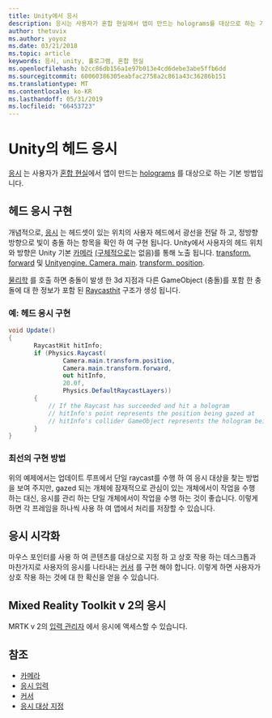 ```yaml
---
title: Unity에서 응시
description: 응시는 사용자가 혼합 현실에서 앱이 만드는 holograms를 대상으로 하는 기본 방법입니다.
author: thetuvix
ms.author: yoyoz
ms.date: 03/21/2018
ms.topic: article
keywords: 응시, unity, 홀로그램, 혼합 현실
ms.openlocfilehash: b2cc86db156a1e97b013e4cd6debe3abe5ffb6dd
ms.sourcegitcommit: 60060386305eabfac2758a2c861a43c36286b151
ms.translationtype: MT
ms.contentlocale: ko-KR
ms.lasthandoff: 05/31/2019
ms.locfileid: "66453723"
---
```

# <a name="head-gaze-in-unity"></a>Unity의 헤드 응시

[응시](gaze.md) 는 사용자가 [혼합 현실](mixed-reality.md)에서 앱이 만드는 [holograms](hologram.md) 를 대상으로 하는 기본 방법입니다.


## <a name="implementing-head-gaze"></a>헤드 응시 구현

개념적으로, [응시](gaze.md) 는 헤드셋이 있는 위치의 사용자 헤드에서 광선을 전달 하 고, 정방향 방향으로 빛이 충돌 하는 항목을 확인 하 여 구현 됩니다. Unity에서 사용자의 헤드 위치와 방향은 Unity 기본 [카메라](camera-in-unity.md) [(구체적으로](http://docs.unity3d.com/ScriptReference/Camera-main.html)는 없음)를 통해 노출 됩니다. [transform. forward](http://docs.unity3d.com/ScriptReference/Transform-forward.html) 및 [Unityengine. Camera. main](http://docs.unity3d.com/ScriptReference/Camera-main.html). [transform. position](http://docs.unity3d.com/ScriptReference/Transform-position.html).

[물리학](http://docs.unity3d.com/ScriptReference/Physics.Raycast.html) 를 호출 하면 충돌이 발생 한 3d 지점과 다른 GameObject (충돌)를 포함 한 충돌에 대 한 정보가 포함 된 [Raycasthit](http://docs.unity3d.com/ScriptReference/RaycastHit.html) 구조가 생성 됩니다.

### <a name="example-implement-head-gaze"></a>예: 헤드 응시 구현

```cs
void Update()
{
       RaycastHit hitInfo;
       if (Physics.Raycast(
               Camera.main.transform.position,
               Camera.main.transform.forward,
               out hitInfo,
               20.0f,
               Physics.DefaultRaycastLayers))
       {
           // If the Raycast has succeeded and hit a hologram
           // hitInfo's point represents the position being gazed at
           // hitInfo's collider GameObject represents the hologram being gazed at
       }
}
```

### <a name="best-practices"></a>최선의 구현 방법

위의 예제에서는 업데이트 루프에서 단일 raycast를 수행 하 여 응시 대상을 찾는 방법을 보여 주지만, gazed 되는 개체에 잠재적으로 관심이 있는 개체에서이 작업을 수행 하는 대신, 응시를 관리 하는 단일 개체에서이 작업을 수행 하는 것이 좋습니다. 이렇게 하면 각 프레임을 하나씩 사용 하 여 앱에서 처리를 저장할 수 있습니다.

## <a name="visualizing-gaze"></a>응시 시각화

마우스 포인터를 사용 하 여 콘텐츠를 대상으로 지정 하 고 상호 작용 하는 데스크톱과 마찬가지로 사용자의 응시를 나타내는 [커서](cursors.md) 를 구현 해야 합니다. 이렇게 하면 사용자가 상호 작용 하는 것에 대 한 확신을 얻을 수 있습니다.

## <a name="gaze-in-mixed-reality-toolkit-v2"></a>Mixed Reality Toolkit v 2의 응시
MRTK v 2의 [입력 관리자](https://microsoft.github.io/MixedRealityToolkit-Unity/Documentation/Input/Overview.html) 에서 응시에 액세스할 수 있습니다.

## <a name="see-also"></a>참조
* [카메라](camera-in-unity.md)
* [응시 입력](gaze.md)
* [커서](cursors.md)
* [응시 대상 지정](gaze-targeting.md)
